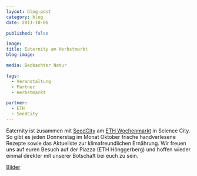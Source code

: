 ```yaml
---
layout: blog-post
category: blog
date: 2011-10-06

published: false

image:
title: Eaternity am Herbstmarkt
blog-image:

media: Beobachter Natur

tags:
  - Veranstaltung
  - Partner
  - Herbstmarkt

partner:
  - ETH
  - SeedCity
---
```


Eaternity ist zusammen mit [SeedCity][1] am [ETH Wochenmarkt][2] in Science City. So gibt es jeden Donnerstag im Monat Oktober frische handverlesene Rezepte sowie das Aktuellste zur klimafreundlichen Ernährung. Wir freuen uns auf euren Besuch auf der Piazza (ETH Hönggerberg) und hoffen wieder einmal direkter mit unserer Botschaft bei euch zu sein.

[Bilder][3]

[1]: http://www.seedcity.ethz.ch/
[2]: http://www.vs.ethz.ch/standortentwicklung/science_city/wochenmarkt
[3]: https://www.dropbox.com/gallery/1214503/1/2011-ETH-Herbstmarkt?h=060d60#gallery:0
